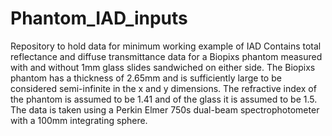# Phantom_IAD_inputs
Repository to hold data for minimum working example of IAD
Contains total reflectance and diffuse transmittance data for a Biopixs phantom measured with and without 1mm glass slides sandwiched on either side. 
The Biopixs phantom has a thickness of 2.65mm and is sufficiently large to be considered semi-infinite in the x and y dimensions. The refractive index of the phantom is assumed to be 1.41 and of the glass it is assumed to be 1.5. 
The data is taken using a Perkin Elmer 750s dual-beam spectrophotometer with a 100mm integrating sphere. 
